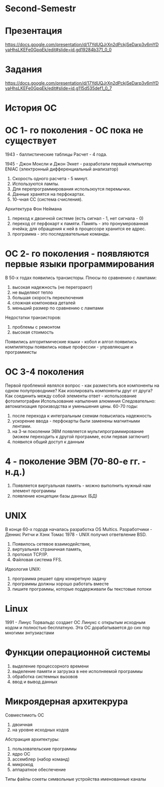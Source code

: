 # Second-Semestr
# Презентация
https://docs.google.com/presentation/d/17YdUQJrXn2dPckjSeDarp3v6mYDyaHhsLKEFe0GpqEk/edit#slide=id.gd19284b371_0_0
# Задания
https://docs.google.com/presentation/d/17YdUQJrXn2dPckjSeDarp3v6mYDyaHhsLKEFe0GpqEk/edit#slide=id.g115d535def1_0_7
# История ОС
# ОС 1- го поколения - ОС пока не существует
1943 - баллистические таблицы
Расчет - 4 года.

1945 - Джон Моксли и Джон Эккет - разработали первый клмпьютер ENIAC (электронный дифференциальный анализатор)
1) Скорость одного расчета - 5 минут. 
2) Используются лампы. 
3) Для перепрограммирования использюутся перемычки.
4)  Данные хранятся на перфокартах. 
5)  10-чная СС (система счисления).

Архитектура Фон Неймана
1) переход к двоичной системе (есть  сигнал - 1, нет сигнала  - 0)
2) переход от перфокарт к памяти. Память - это пронумерованная ячейка; для обращения к ней в процессоре хранится ее адрес.
3) программа - это последовательные команды.

# ОС 2- го поколения - появляются первые языки программирования
В 50-х годах появились транзисторы.
Плюсы по сравнению с лампами:
1) высокая надежность (не перегорают)
2) не выделяют тепло
3) большая скорость переключения
4) сложная компоновка деталей
5) меньший размер по сравнению с лампами

Недостатки транзисторов:
1) проблемы с ремонтом
2) высокая стоимость

Появились алгоритмические языки - кобол и алгол
появились компиляторы
появились новые профессии - управляющие и программисты

# ОС 3-4 поколения
Первой проблемой являлся вопрос - как разместить все компоненты на одном полупроводнике? Как изолировать компоненты друг от друга? Как соединить между собой элементы
ответ - использование фотолитографии
Использование напыления алюминия
Следовательно: автоматизация производства и уменьшения цены.
60-70 годы:
1) после перехода к интегральным схемам повысилась надежность
2) ускорение ввода - перфокарты были заменены магнитными лентами.
3) на 3-м поколении ЭВМ появляется мультипрограммирование (можем переходить к другой программе, если первая заглючит)
4) появился общий доступ к данным

# 4 - поколение ЭВМ (70-80-е гг. - н.д.)
1) Появляется виртуальная память - можно выполнить нужный нам элемент программы
2) появление концепции базы данных (БД)

# UNIX
В конце 60-х гододв началась разработка OS Multics. Разработчики - Деннис Ритчи и Хэнк Томас
1978 - UNIX получил ответвление BSD.
1) Появилось сетевое взаимодействие,
2) виртуальная страничная память,
3) протокол TCP/IP.
4) Файловая система FFS.

Идеология UNIX:
1) программа решает одну конкретную задачу
2) программы должны хорошо работать вместе
3) пишите программы, которые поддерживали бы текстовые потоки

# Linux
1991 - Линус Торвальдс создает ОС Линукс с открытым исходным кодом и полностью бесплатную. 
Эта ОС дорабатывается до сих пор многими энтузиастами

# Функции операционной системы
1) выделение процессорного времени
2) выделение памяти и загрузка в нее исполняемой программы
3) обработка системных вызовов
4) ввод и вывод данных

# Микроядерная архитекрура
Совместимоть ОС
1) двоичная
2) на уровне исходных кодов

Абстракция архитектуры:
1) пользовательские программы
2) ядро ОС
3) ассемблер (набор команд)
4) микрокод
5) аппаратное обеспечение

Типы файлы
сокеты
символьные устройства 
именованные каналы
